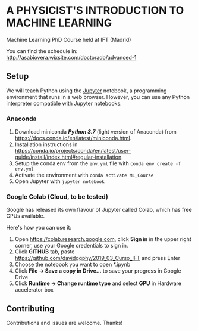 # A PHYSICIST'S INTRODUCTION TO MACHINE LEARNING
Machine Learning PhD Course held at IFT (Madrid)

You can find the schedule in: http://asabiovera.wixsite.com/doctorado/advanced-1

## Setup
We will teach Python using the [Jupyter](https://jupyter.org/) notebook, a programming environment that runs in a web browser. 
However, you can use any Python interpreter compatible with Jupyter notebooks.

### Anaconda
1. Download miniconda ***Python 3.7*** (light version of Anaconda) from https://docs.conda.io/en/latest/miniconda.html.
2. Installation instructions in https://conda.io/projects/conda/en/latest/user-guide/install/index.html#regular-installation.
3. Setup the conda env from the `env.yml` file with
    `conda env create -f env.yml`
4. Activate the environment with
    `conda activate ML_Course`
5. Open Jupyter with
    `jupyter notebook`


### Google Colab (Cloud, to be tested)
Google has released its own flavour of Jupyter called Colab, which has free GPUs available.

Here's how you can use it:
1. Open https://colab.research.google.com, click **Sign in** in the upper right corner, use your Google credentials to sign in.
2. Click **GITHUB** tab, paste https://github.com/davidggphy/2019_03_Curso_IFT and press Enter
3. Choose the notebook you want to open *.ipynb
4. Click **File -> Save a copy in Drive...** to save your progress in Google Drive
5. Click **Runtime -> Change runtime type** and select **GPU** in Hardware accelerator box


## Contributing
Contributions and issues are welcome. Thanks!
